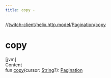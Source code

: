```yaml
---
title: copy -
---
```

//[twitch-client](../../index.md)/[helix.http.model](../index.md)/[Pagination](index.md)/[copy](copy.md)



# copy  
[jvm]  
Content  
fun [copy](copy.md)(cursor: [String](https://kotlinlang.org/api/latest/jvm/stdlib/kotlin/-string/index.html)?): [Pagination](index.md)  



